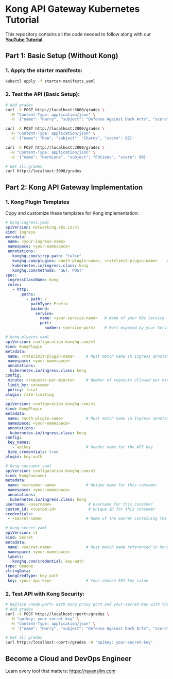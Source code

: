 # Kong API Gateway Kubernetes Tutorial
This repository contains all the code needed to follow along with our **[YouTube Tutorial](https://youtu.be/rTcj7znJVZc)**.

## Part 1: Basic Setup (Without Kong)

### 1. Apply the starter manifests:
```bash
kubectl apply -f starter-manifests.yaml
```

### 2. Test the API (Basic Setup):
```bash
# Add grades
curl -X POST http://localhost:3000/grades \
  -H "Content-Type: application/json" \
  -d '{"name": "Harry", "subject": "Defense Against Dark Arts", "score": 95}'

curl -X POST http://localhost:3000/grades \
  -H "Content-Type: application/json" \
  -d '{"name": "Ron", "subject": "Charms", "score": 82}'

curl -X POST http://localhost:3000/grades \
  -H "Content-Type: application/json" \
  -d '{"name": "Hermione", "subject": "Potions", "score": 98}'

# Get all grades
curl http://localhost:3000/grades
```

## Part 2: Kong API Gateway Implementation

### 1. Kong Plugin Templates
Copy and customize these templates for Kong implementation:

```yaml
# kong-ingress.yaml
apiVersion: networking.k8s.io/v1
kind: Ingress
metadata:
 name: <your-ingress-name>
 namespace: <your-namespace>
 annotations:
   konghq.com/strip-path: "false"
   konghq.com/plugins: <auth-plugin-name>, <ratelimit-plugin-name>    # Plugin names referenced in KongPlugin resources
   kubernetes.io/ingress.class: kong
   konghq.com/methods: "GET, POST"  
spec:
 ingressClassName: kong
 rules:
   - http:
       paths:
         - path: /
           pathType: Prefix
           backend:
             service:
               name: <your-service-name>   # Name of your K8s Service
               port:
                 number: <service-port>    # Port exposed by your Service

# kong-plugins.yaml
apiVersion: configuration.konghq.com/v1
kind: KongPlugin
metadata:
 name: <ratelimit-plugin-name>     # Must match name in Ingress annotation
 namespace: <your-namespace>
 annotations:
  kubernetes.io/ingress.class: kong
config:
 minute: <requests-per-minute>     # Number of requests allowed per minute
 limit_by: consumer
 policy: local
plugin: rate-limiting
---
apiVersion: configuration.konghq.com/v1
kind: KongPlugin
metadata:
 name: <auth-plugin-name>          # Must match name in Ingress annotation
 namespace: <your-namespace>
 annotations:
  kubernetes.io/ingress.class: kong
config:
 key_names:
   - apikey                        # Header name for the API key
 hide_credentials: true
plugin: key-auth

# kong-consumer.yaml
apiVersion: configuration.konghq.com/v1
kind: KongConsumer
metadata:
 name: <consumer-name>             # Unique name for this consumer
 namespace: <your-namespace>
 annotations:
  kubernetes.io/ingress.class: kong
username: <username>                # Username for this consumer
custom_id: <custom-id>              # Unique ID for this consumer
credentials:
 - <secret-name>                   # Name of the Secret containing the API key

# kong-secret.yaml
apiVersion: v1
kind: Secret
metadata:
 name: <secret-name>               # Must match name referenced in KongConsumer
 namespace: <your-namespace>
 labels:
   konghq.com/credential: key-auth
type: Opaque
stringData:
 kongCredType: key-auth
 key: <your-api-key>               # Your chosen API key value
```

### 2. Test API with Kong Security:
```bash
# Replace <node-port> with Kong proxy port and your-secret-key with the key from kong-secret.yaml
# Add grades
curl -X POST http://localhost:<port>/grades \
  -H "apikey: your-secret-key" \
  -H "Content-Type: application/json" \
  -d '{"name": "Harry", "subject": "Defense Against Dark Arts", "score": 95}'

# Get all grades
curl http://localhost:<port>/grades -H "apikey: your-secret-key"
```

## Become a Cloud and DevOps Engineer

Learn every tool that matters: https://rayanslim.com
